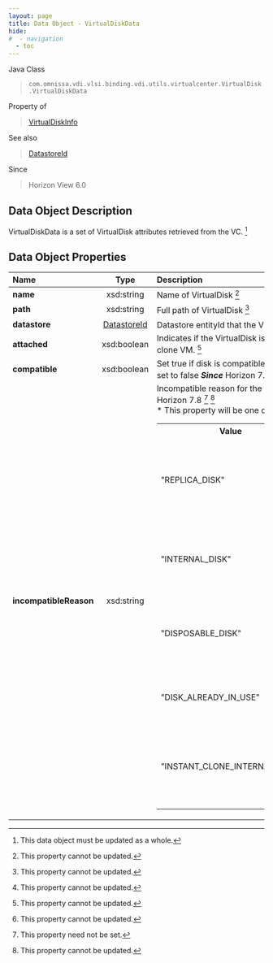 ```yaml
---
layout: page
title: Data Object - VirtualDiskData
hide:
#  - navigation
  - toc
---
```






Java Class
> `com.omnissa.vdi.vlsi.binding.vdi.utils.virtualcenter.VirtualDisk.VirtualDiskData`

Property of
> [VirtualDiskInfo](vdi.utils.virtualcenter.VirtualDisk.VirtualDiskInfo.md#field_detail)

See also
> [DatastoreId](vdi.entity.DatastoreId.md)

Since
> Horizon View 6.0


## Data Object Description

VirtualDiskData is a set of VirtualDisk attributes retrieved from the VC.
 [^167]



## Data Object Properties

 Name | Type | Description
:---|:---:|:---
**name**|  xsd:string|  Name of VirtualDisk [^2]
**path**|  xsd:string|  Full path of VirtualDisk [^2]
**datastore**| [DatastoreId](vdi.entity.DatastoreId.md)|  Datastore entityId that the VirtualDisk belongs to [^2]
**attached**|  xsd:boolean|  Indicates if the VirtualDisk is attached to a linked-clone VM. [^2]
**compatible**|  xsd:boolean|  Set true if disk is compatible for persistent disk else set to false  **_Since_** Horizon 7.8 [^2]
**incompatibleReason**|  xsd:string|  Incompatible reason for the persistent disk  **_Since_** Horizon 7.8 [^1] [^2] <br>* This property will be one of:<br><table><tr><th>Value</th><th>Description</th></tr><tr><td>"REPLICA_DISK"</td><td>Replica Disks are not compatible to be used as Persistent disk</td></tr><tr><td>"INTERNAL_DISK"</td><td>Internal disk are not compatible to be used as Persistent disk</td></tr><tr><td>"DISPOSABLE_DISK"</td><td>Disposable disk are not compatible to be used as Persistent disk</td></tr><tr><td>"DISK_ALREADY_IN_USE"</td><td>Disk already imported as persistent disk</td></tr><tr><td>"INSTANT_CLONE_INTERNAL_DISK"</td><td>Instant clone internal disk is not compatible to be a Persistent disk</td></tr></table>




 


[^1]: This property need not be set.
[^2]: This property cannot be updated.
[^167]: This data object must be updated as a whole.